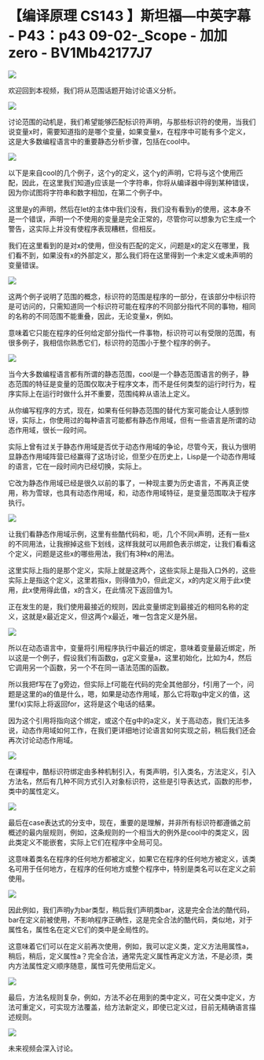 # 【编译原理 CS143 】斯坦福—中英字幕 - P43：p43 09-02-_Scope - 加加zero - BV1Mb42177J7

![](img/67836dbfe53233b7aeccea77bbd60567_0.png)

欢迎回到本视频，我们将从范围话题开始讨论语义分析。

![](img/67836dbfe53233b7aeccea77bbd60567_2.png)

讨论范围的动机是，我们希望能够匹配标识符声明，与那些标识符的使用，当我们说变量x时，需要知道指的是哪个变量，如果变量x，在程序中可能有多个定义，这是大多数编程语言中的重要静态分析步骤，包括在cool中。



![](img/67836dbfe53233b7aeccea77bbd60567_4.png)

以下是来自cool的几个例子，这个y的定义，这个y的声明，它将与这个使用匹配，因此，在这里我们知道y应该是一个字符串，你将从编译器中得到某种错误，因为你试图将字符串和数字相加，在第二个例子中。

这里是y的声明，然后在let的主体中我们没有，我们没有看到y的使用，这本身不是一个错误，声明一个不使用的变量是完全正常的，尽管你可以想象为它生成一个警告，这实际上并没有使程序表现糟糕，但相反。

我们在这里看到的是对x的使用，但没有匹配的定义，问题是x的定义在哪里，我们看不到，如果没有x的外部定义，那么我们将在这里得到一个未定义或未声明的变量错误。



![](img/67836dbfe53233b7aeccea77bbd60567_6.png)

这两个例子说明了范围的概念，标识符的范围是程序的一部分，在该部分中标识符是可访问的，只需知道同一个标识符可能在程序的不同部分指代不同的事物，相同的名称的不同范围不能重叠，因此，无论变量x，例如。

意味着它只能在程序的任何给定部分指代一件事物，标识符可以有受限的范围，有很多例子，我相信你熟悉它们，标识符的范围小于整个程序的例子。



![](img/67836dbfe53233b7aeccea77bbd60567_8.png)

当今大多数编程语言都有所谓的静态范围，cool是一个静态范围语言的例子，静态范围的特征是变量的范围仅取决于程序文本，而不是任何类型的运行时行为，程序实际上在运行时做什么并不重要，范围纯粹从语法上定义。

从你编写程序的方式，现在，如果有任何静态范围的替代方案可能会让人感到惊讶，实际上，你使用过的每种语言可能都有静态作用域，但有一些语言是所谓的动态作用域，很长一段时间。

实际上曾有过关于静态作用域是否优于动态作用域的争论，尽管今天，我认为很明显静态作用域阵营已经赢得了这场讨论，但至少在历史上，Lisp是一个动态作用域的语言，它在一段时间内已经切换，实际上。

它改为静态作用域已经是很久以前的事了，一种现主要为历史语言，不再真正使用，称为雪球，也具有动态作用域，和，动态作用域特征，是变量范围取决于程序执行。



![](img/67836dbfe53233b7aeccea77bbd60567_10.png)

让我们看静态作用域示例，这里有些酷代码和，呃，几个不同x声明，还有一些x的不同用法，让我擦掉这些下划线，这样我就可以用颜色表示绑定，让我们看看这个定义，问题是这些x的哪些用法，我们有3种x的用法。

这里实际上指的是那个定义，实际上就是这两个，这些实际上是指入口外的，这些实际上是指这个定义，这里若指x，则得值为0，但此定义，x的内定义用于此x使用，此x使用得此值，x的含义，在此情况下返回值为1。

正在发生的是，我们使用最接近的规则，因此变量绑定到最接近的相同名称的定义，这就是x最近定义，但这两个x最近，唯一包含定义是外层。



![](img/67836dbfe53233b7aeccea77bbd60567_12.png)

所以在动态语言中，变量将引用程序执行中最近的绑定，意味着变量最近绑定，所以这是一个例子，假设我们有函数g，g定义变量a，这里初始化，比如为4，然后它调用另一个函数，另一个不在同一语法范围的函数。

所以我把f写在了g旁边，但实际上f可能在代码的完全其他部分，f引用了一个，问题是这里的a的值是什么，嗯，如果是动态作用域，那么它将取g中定义的值，这里f(x)实际上将返回for，这将是这个电话的结果。

因为这个引用将指向这个绑定，或这个在g中的a定义，关于高动态，我们无法多说，动态作用域如何工作，在我们更详细地讨论语言如何实现之前，稍后我们还会再次讨论动态作用域。



![](img/67836dbfe53233b7aeccea77bbd60567_14.png)

在课程中，酷标识符绑定由多种机制引入，有类声明，引入类名，方法定义，引入方法名，然后有几种不同方式引入对象标识符，这些是引导表达式，函数的形参，类中的属性定义。



![](img/67836dbfe53233b7aeccea77bbd60567_16.png)

最后在case表达式的分支中，现在，重要的是理解，并非所有标识符都遵循之前概述的最内层规则，例如，这条规则的一个相当大的例外是cool中的类定义，因此类定义不能嵌套，实际上它们在程序中全局可见。

这意味着类名在程序的任何地方都被定义，如果它在程序的任何地方被定义，该类名可用于任何地方，在程序的任何地方或整个程序中，特别是类名可以在定义之前使用。



![](img/67836dbfe53233b7aeccea77bbd60567_18.png)

因此例如，我们声明y为bar类型，稍后我们声明类bar，这是完全合法的酷代码，bar在定义前被使用，不影响程序正确性，这是完全合法的酷代码，类似地，对于属性名，属性名在定义它们的类中是全局性的。

这意味着它们可以在定义前再次使用，例如，我可以定义类，定义方法用属性a，稍后，稍后，定义属性a？完全合法，通常先定义属性再定义方法，不是必须，类内方法属性定义顺序随意，属性可先使用后定义。



![](img/67836dbfe53233b7aeccea77bbd60567_20.png)

最后，方法名规则复杂，例如，方法不必在用到的类中定义，可在父类中定义，方法可重定义，可实现方法覆盖，给方法新定义，即使已定义过，目前无精确语言描述规则。



![](img/67836dbfe53233b7aeccea77bbd60567_22.png)

未来视频会深入讨论。